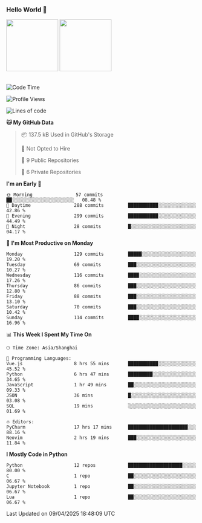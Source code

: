 ### Hello World 👋
<img align="" height="137px" src="https://github-readme-stats.vercel.app/api?username=myhMARS&hide_title=true&hide_border=true&show_icons=trueline_height=21&text_color=000&icon_color=000&bg_color=0,ea6161,ffc64d,fffc4d,52fa5a&theme=graywhite" /> </div>
<img align="" height="137px" src="https://github-readme-stats-git-masterrstaa-rickstaa.vercel.app/api/top-langs/?username=myhMARS&hide_title=true&hide_border=true&layout=compact&langs_count=6&text_color=000&icon_color=fff&bg_color=0,52fa5a,4dfcff,c64dff&theme=graywhite" /><br><br>

<!--START_SECTION:waka-->
![Code Time](http://img.shields.io/badge/Code%20Time-511%20hrs%2039%20mins-blue)

![Profile Views](http://img.shields.io/badge/Profile%20Views-0-blue)

![Lines of code](https://img.shields.io/badge/From%20Hello%20World%20I%27ve%20Written-391.9%20thousand%20lines%20of%20code-blue)

**🐱 My GitHub Data** 

> 📦 137.5 kB Used in GitHub's Storage 
 > 
> 🚫 Not Opted to Hire
 > 
> 📜 9 Public Repositories 
 > 
> 🔑 6 Private Repositories 
 > 
**I'm an Early 🐤** 

```text
🌞 Morning                57 commits          ██░░░░░░░░░░░░░░░░░░░░░░░   08.48 % 
🌆 Daytime                288 commits         ███████████░░░░░░░░░░░░░░   42.86 % 
🌃 Evening                299 commits         ███████████░░░░░░░░░░░░░░   44.49 % 
🌙 Night                  28 commits          █░░░░░░░░░░░░░░░░░░░░░░░░   04.17 % 
```
📅 **I'm Most Productive on Monday** 

```text
Monday                   129 commits         █████░░░░░░░░░░░░░░░░░░░░   19.20 % 
Tuesday                  69 commits          ███░░░░░░░░░░░░░░░░░░░░░░   10.27 % 
Wednesday                116 commits         ████░░░░░░░░░░░░░░░░░░░░░   17.26 % 
Thursday                 86 commits          ███░░░░░░░░░░░░░░░░░░░░░░   12.80 % 
Friday                   88 commits          ███░░░░░░░░░░░░░░░░░░░░░░   13.10 % 
Saturday                 70 commits          ███░░░░░░░░░░░░░░░░░░░░░░   10.42 % 
Sunday                   114 commits         ████░░░░░░░░░░░░░░░░░░░░░   16.96 % 
```


📊 **This Week I Spent My Time On** 

```text
🕑︎ Time Zone: Asia/Shanghai

💬 Programming Languages: 
Vue.js                   8 hrs 55 mins       ███████████░░░░░░░░░░░░░░   45.52 % 
Python                   6 hrs 47 mins       █████████░░░░░░░░░░░░░░░░   34.65 % 
JavaScript               1 hr 49 mins        ██░░░░░░░░░░░░░░░░░░░░░░░   09.33 % 
JSON                     36 mins             █░░░░░░░░░░░░░░░░░░░░░░░░   03.08 % 
SQL                      19 mins             ░░░░░░░░░░░░░░░░░░░░░░░░░   01.69 % 

🔥 Editors: 
PyCharm                  17 hrs 17 mins      ██████████████████████░░░   88.16 % 
Neovim                   2 hrs 19 mins       ███░░░░░░░░░░░░░░░░░░░░░░   11.84 % 
```

**I Mostly Code in Python** 

```text
Python                   12 repos            ████████████████████░░░░░   80.00 % 
C                        1 repo              ██░░░░░░░░░░░░░░░░░░░░░░░   06.67 % 
Jupyter Notebook         1 repo              ██░░░░░░░░░░░░░░░░░░░░░░░   06.67 % 
Lua                      1 repo              ██░░░░░░░░░░░░░░░░░░░░░░░   06.67 % 
```




 Last Updated on 09/04/2025 18:48:09 UTC
<!--END_SECTION:waka-->

<!--
**myhMARS/myhMARS** is a ✨ _special_ ✨ repository because its `README.md` (this file) appears on your GitHub profile.

Here are some ideas to get you started:

- 🔭 I’m currently working on ...
- 🌱 I’m currently learning ...
- 👯 I’m looking to collaborate on ...
- 🤔 I’m looking for help with ...
- 💬 Ask me about ...
- 📫 How to reach me: ...
- 😄 Pronouns: ...
- ⚡ Fun fact: ...
-->
